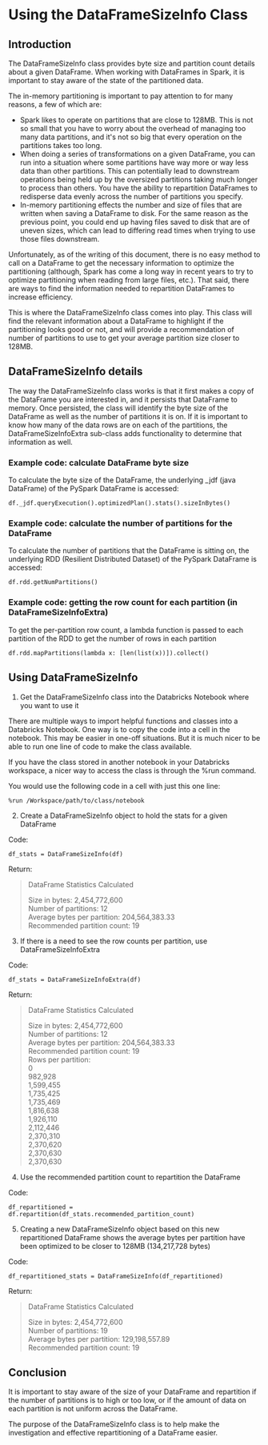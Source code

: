 # Using the DataFrameSizeInfo Class

## Introduction

The DataFrameSizeInfo class provides byte size and partition count details
about a given DataFrame. When working with DataFrames in Spark, it is important
to stay aware of the state of the partitioned data.

The in-memory partitioning is important to pay attention to for many reasons,
a few of which are:
- Spark likes to operate on partitions that are close to 128MB. This is not so
small that you have to worry about the overhead of managing too many data partitions,
and it's not so big that every operation on the partitions takes too long.
- When doing a series of transformations on a given DataFrame, you can run
into a situation where some partitions have way more or way less data than
other partitions. This can potentially lead to downstream operations being
held up by the oversized partitions taking much longer to process than others. You
have the ability to repartition DataFrames to redisperse data evenly across the
number of partitions you specify.
- In-memory partitioning effects the number and size of files that are written
when saving a DataFrame to disk. For the same reason as the previous point,
you could end up having files saved to disk that are of uneven sizes, which
can lead to differing read times when trying to use those files downstream.

Unfortunately, as of the writing of this document, there is no easy method
to call on a DataFrame to get the necessary information to optimize the
partitioning (although, Spark has come a long way in recent years to try to
optimize partitioning when reading from large files, etc.). That said, there
are ways to find the information needed to repartition DataFrames to increase
efficiency.

This is where the DataFrameSizeInfo class comes into play. This class will
find the relevant information about a DataFrame to highlight if the
partitioning looks good or not, and will provide a recommendation of
number of partitions to use to get your average partition size closer
to 128MB.

## DataFrameSizeInfo details

The way the DataFrameSizeInfo class works is that it first makes a copy of
the DataFrame you are interested in, and it persists that DataFrame to memory.
Once persisted, the class will identify the byte size of the DataFrame as well
as the number of partitions it is on. If it is important to know how many of the
data rows are on each of the partitions, the DataFrameSizeInfoExtra sub-class
adds functionality to determine that information as well.

### Example code: calculate DataFrame byte size

To calculate the byte size of the DataFrame, the underlying _jdf (java DataFrame)
of the PySpark DataFrame is accessed:

`df._jdf.queryExecution().optimizedPlan().stats().sizeInBytes()`

### Example code: calculate the number of partitions for the DataFrame

To calculate the number of partitions that the DataFrame is sitting on, the
underlying RDD (Resilient Distributed Dataset) of the PySpark DataFrame
is accessed:

`df.rdd.getNumPartitions()`

### Example code: getting the row count for each partition (in DataFrameSizeInfoExtra)

To get the per-partition row count, a lambda function is passed to each partition
of the RDD to get the number of rows in each partition

`df.rdd.mapPartitions(lambda x: [len(list(x))]).collect()`

## Using DataFrameSizeInfo

1. Get the DataFrameSizeInfo class into the Databricks Notebook where you
want to use it

There are multiple ways to import helpful functions and classes into a Databricks
Notebook. One way is to copy the code into a cell in the notebook. This may be
easier in one-off situations. But it is much nicer to be able to run one line
of code to make the class available.

If you have the class stored in another notebook in your Databricks workspace,
a nicer way to access the class is through the %run command.

You would use the following code in a cell with just this one line:

`%run /Workspace/path/to/class/notebook`

2. Create a DataFrameSizeInfo object to hold the stats for a given DataFrame

Code:

`df_stats = DataFrameSizeInfo(df)`

Return:

>DataFrame Statistics Calculated
>
>Size in bytes: 2,454,772,600<br>
>Number of partitions: 12<br>
>Average bytes per partition: 204,564,383.33<br>
>Recommended partition count: 19

3. If there is a need to see the row counts per
partition, use DataFrameSizeInfoExtra

Code:

`df_stats = DataFrameSizeInfoExtra(df)`

Return:

>DataFrame Statistics Calculated
>
>Size in bytes: 2,454,772,600<br>
>Number of partitions: 12<br>
>Average bytes per partition: 204,564,383.33<br>
>Recommended partition count: 19<br>
>Rows per partition:<br>
>0<br>
>982,928<br>
>1,599,455<br>
>1,735,425<br>
>1,735,469<br>
>1,816,638<br>
>1,926,110<br>
>2,112,446<br>
>2,370,310<br>
>2,370,620<br>
>2,370,630<br>
>2,370,630

4. Use the recommended partition count to repartition the DataFrame

Code:

`df_repartitioned = df.repartition(df_stats.recommended_partition_count)`

5. Creating a new DataFrameSizeInfo object based on this new repartitioned
DataFrame shows the average bytes per partition have been optimized to be
closer to 128MB (134,217,728 bytes)

Code:

`df_repartitioned_stats = DataFrameSizeInfo(df_repartitioned)`

Return:

>DataFrame Statistics Calculated
>
>Size in bytes: 2,454,772,600<br>
>Number of partitions: 19<br>
>Average bytes per partition: 129,198,557.89<br>
>Recommended partition count: 19

## Conclusion

It is important to stay aware of the size of your DataFrame and repartition
if the number of partitions is to high or too low, or if the amount of
data on each partition is not uniform across the DataFrame.

The purpose of the DataFrameSizeInfo class is to help make the investigation
and effective repartitioning of a DataFrame easier.
